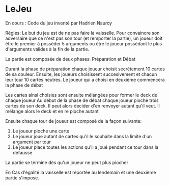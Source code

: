 # LeJeu
 En cours : Code du jeu inventé par Hadrien Nauroy

Règles: Le but du jeu est de ne pas faire la vaisselle. 
Pour convaincre son adversaire que ce n'est pas son tour 
(et remporter la partie), un joueur doit être le premier
à posséder 5 arguments ou être le joueur possédant le 
plus d'arguments valides à la fin de la partie.

La partie est composée de deux phases: Préparation et Débat

Durant la phase de préparation chaque joueur choisit secrètement 10 cartes
de sa couleur. Ensuite, les joueurs choisissent succesivement et chacun leur tour 10 cartes neutres.
Le joueur qui a choisi en deuxième commencera la phase de débat

Les cartes ainsi choisies sont ensuite mélangées pour former le deck de chaque joueur
Au début de la phase de débat chaque joueur pioche trois cartes de son deck. Il peut alors decider d'en renvoyer autant qu'il veut. 
Il mélange alors le deck et en re pioche autant

Ensuite chaque tour de joueur est composé de la façon suivante:

1) Le joueur pioche une carte
2) Le joueur joue autant de cartes qu'il le souhaite dans la limite d'un argument par tour
3) Le joueur place toutes les actions qu'il a joué pendant ce tour dans la défausse

La partie se termine dès qu'un joueur ne peut plus piocher

En Cas d'égalité la vaisselle est reportée au lendemain et une deuxième partie s'impose.
